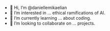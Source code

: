 - 👋 Hi, I’m @daniellemikaelian
- 👀 I’m interested in ... ethical ramifications of AI. 
- 🌱 I’m currently learning ... about coding.
- 💞️ I’m looking to collaborate on ... projects.

<!---
daniellemikaelian/daniellemikaelian is a ✨ special ✨ repository because its `README.md` (this file) appears on your GitHub profile.
You can click the Preview link to take a look at your changes.
--->
